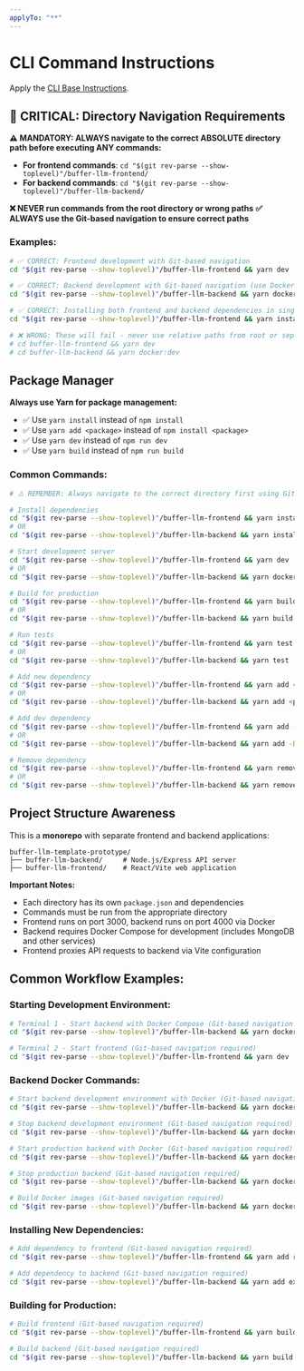 ```yaml
---
applyTo: "**"
---
```


# CLI Command Instructions

Apply the [CLI Base Instructions](./cli-base.instructions.md).

## 🚨 CRITICAL: Directory Navigation Requirements

**⚠️ MANDATORY: ALWAYS navigate to the correct ABSOLUTE directory path before executing ANY commands:**

- **For frontend commands**: `cd "$(git rev-parse --show-toplevel)"/buffer-llm-frontend/`
- **For backend commands**: `cd "$(git rev-parse --show-toplevel)"/buffer-llm-backend/`

**❌ NEVER run commands from the root directory or wrong paths**
**✅ ALWAYS use the Git-based navigation to ensure correct paths**

### Examples:

```bash
# ✅ CORRECT: Frontend development with Git-based navigation
cd "$(git rev-parse --show-toplevel)"/buffer-llm-frontend && yarn dev

# ✅ CORRECT: Backend development with Git-based navigation (use Docker Compose)
cd "$(git rev-parse --show-toplevel)"/buffer-llm-backend && yarn docker:dev

# ✅ CORRECT: Installing both frontend and backend dependencies in single command
cd "$(git rev-parse --show-toplevel)"/buffer-llm-frontend && yarn install && cd "$(git rev-parse --show-toplevel)"/buffer-llm-backend && yarn install

# ❌ WRONG: These will fail - never use relative paths from root or separate commands
# cd buffer-llm-frontend && yarn dev
# cd buffer-llm-backend && yarn docker:dev
```

## Package Manager

**Always use Yarn for package management:**

- ✅ Use `yarn install` instead of `npm install`
- ✅ Use `yarn add <package>` instead of `npm install <package>`
- ✅ Use `yarn dev` instead of `npm run dev`
- ✅ Use `yarn build` instead of `npm run build`

### Common Commands:

```bash
# ⚠️ REMEMBER: Always navigate to the correct directory first using Git-based navigation!

# Install dependencies
cd "$(git rev-parse --show-toplevel)"/buffer-llm-frontend && yarn install
# OR
cd "$(git rev-parse --show-toplevel)"/buffer-llm-backend && yarn install

# Start development server
cd "$(git rev-parse --show-toplevel)"/buffer-llm-frontend && yarn dev
# OR
cd "$(git rev-parse --show-toplevel)"/buffer-llm-backend && yarn docker:dev

# Build for production
cd "$(git rev-parse --show-toplevel)"/buffer-llm-frontend && yarn build
# OR
cd "$(git rev-parse --show-toplevel)"/buffer-llm-backend && yarn build

# Run tests
cd "$(git rev-parse --show-toplevel)"/buffer-llm-frontend && yarn test
# OR
cd "$(git rev-parse --show-toplevel)"/buffer-llm-backend && yarn test

# Add new dependency
cd "$(git rev-parse --show-toplevel)"/buffer-llm-frontend && yarn add <package-name>
# OR
cd "$(git rev-parse --show-toplevel)"/buffer-llm-backend && yarn add <package-name>

# Add dev dependency
cd "$(git rev-parse --show-toplevel)"/buffer-llm-frontend && yarn add -D <package-name>
# OR
cd "$(git rev-parse --show-toplevel)"/buffer-llm-backend && yarn add -D <package-name>

# Remove dependency
cd "$(git rev-parse --show-toplevel)"/buffer-llm-frontend && yarn remove <package-name>
# OR
cd "$(git rev-parse --show-toplevel)"/buffer-llm-backend && yarn remove <package-name>
```

## Project Structure Awareness

This is a **monorepo** with separate frontend and backend applications:

```
buffer-llm-template-prototype/
├── buffer-llm-backend/     # Node.js/Express API server
├── buffer-llm-frontend/    # React/Vite web application
```

**Important Notes:**

- Each directory has its own `package.json` and dependencies
- Commands must be run from the appropriate directory
- Frontend runs on port 3000, backend runs on port 4000 via Docker
- Backend requires Docker Compose for development (includes MongoDB and other services)
- Frontend proxies API requests to backend via Vite configuration

## Common Workflow Examples:

### Starting Development Environment:

```bash
# Terminal 1 - Start backend with Docker Compose (Git-based navigation required)
cd "$(git rev-parse --show-toplevel)"/buffer-llm-backend && yarn docker:dev

# Terminal 2 - Start frontend (Git-based navigation required)
cd "$(git rev-parse --show-toplevel)"/buffer-llm-frontend && yarn dev
```

### Backend Docker Commands:

```bash
# Start backend development environment with Docker (Git-based navigation required)
cd "$(git rev-parse --show-toplevel)"/buffer-llm-backend && yarn docker:dev

# Stop backend development environment (Git-based navigation required)
cd "$(git rev-parse --show-toplevel)"/buffer-llm-backend && yarn docker:dev-down

# Start production backend with Docker (Git-based navigation required)
cd "$(git rev-parse --show-toplevel)"/buffer-llm-backend && yarn docker:up

# Stop production backend (Git-based navigation required)
cd "$(git rev-parse --show-toplevel)"/buffer-llm-backend && yarn docker:down

# Build Docker images (Git-based navigation required)
cd "$(git rev-parse --show-toplevel)"/buffer-llm-backend && yarn docker:build
```

### Installing New Dependencies:

```bash
# Add dependency to frontend (Git-based navigation required)
cd "$(git rev-parse --show-toplevel)"/buffer-llm-frontend && yarn add react-router-dom

# Add dependency to backend (Git-based navigation required)
cd "$(git rev-parse --show-toplevel)"/buffer-llm-backend && yarn add express-rate-limit
```

### Building for Production:

```bash
# Build frontend (Git-based navigation required)
cd "$(git rev-parse --show-toplevel)"/buffer-llm-frontend && yarn build

# Build backend (Git-based navigation required)
cd "$(git rev-parse --show-toplevel)"/buffer-llm-backend && yarn build
```
